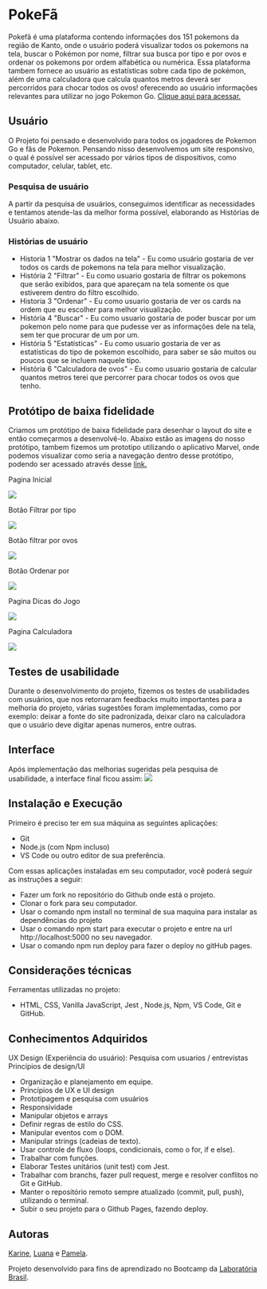 # PokeFã

Pokefã é uma plataforma contendo informações dos 151 pokemons da região de Kanto, onde o usuário poderá visualizar todos os pokemons na tela, buscar o Pokémon por nome, filtrar sua busca por tipo e por ovos e ordenar os pokemons por ordem alfabética ou numérica. Essa plataforma tambem fornece ao usuário as estatísticas sobre cada tipo de pokémon, além de uma calculadora que calcula quantos metros deverá ser percorridos para chocar todos os ovos! oferecendo ao usuário informações relevantes para utilizar no jogo Pokemon Go.
[Clique aqui para acessar.](https://kfsardela.github.io/SAP004-data-lovers/)


## Usuário

O Projeto foi pensado e desenvolvido para todos os jogadores de Pokemon Go e fãs de Pokemon. Pensando nisso desenvolvemos um site responsivo, o qual é possível ser acessado por vários tipos de dispositivos, como computador, celular, tablet, etc.

### Pesquisa de usuário
A partir da pesquisa de usuários, conseguimos identificar as necessidades e tentamos atende-las da melhor forma possível, elaborando as Histórias de Usuário abaixo.

### Histórias de usuário

* Historia 1 "Mostrar os dados na tela" - Eu como usuário gostaria de ver todos os cards de pokemons na tela para melhor visualização.
* História 2 "Filtrar" - Eu como usuario gostaria de filtrar os pokemons que serão exibidos, para que apareçam na tela somente os que estiverem dentro do filtro escolhido.
* Historia 3 "Ordenar" - Eu como usuario gostaria de ver os cards na ordem que eu escolher para melhor visualização.
* História 4 "Buscar" - Eu como usuario gostaria de poder buscar por um pokemon pelo nome para que pudesse ver as informações dele na tela, sem ter que procurar de um por um.
* História 5 "Estatísticas" - Eu como usuario gostaria de ver as estatísticas do tipo de pokemon escolhido, para saber se são muitos ou poucos que se incluem naquele tipo.
* História 6 "Calculadora de ovos" - Eu como usuario gostaria de calcular quantos metros terei que percorrer para chocar todos os ovos que tenho.


## Protótipo de baixa fidelidade

Criamos um protótipo de baixa fidelidade para desenhar o layout do site e então começarmos a desenvolvê-lo. Abaixo estão as imagens do nosso protótipo, tambem fizemos um prototipo utilizando o aplicativo Marvel, onde podemos visualizar como seria a navegação dentro desse protótipo, podendo ser acessado através desse [link.](https://marvelapp.com/4ff22g8)

Pagina Inicial

![](/src/Prototipo/home.png)

Botão Filtrar por tipo

![](/src/Prototipo/filtroTipos.png)

Botão filtrar por ovos

![](/src/Prototipo/filtroEggs.png)

Botão Ordenar por

![](/src/Prototipo/ordenar.png)

Pagina Dicas do Jogo

![](/src/Prototipo/dicas.png)

Pagina Calculadora

![](/src/Prototipo/calculadora1.png)


## Testes de usabilidade

Durante o desenvolvimento do projeto, fizemos os testes de usabilidades com usuários, que nos retornaram feedbacks muito importantes para a melhoria do projeto, várias sugestões foram implementadas, como por exemplo: deixar a fonte do site padronizada, deixar claro na calculadora que o usuário deve digitar apenas numeros, entre outras.

## Interface 

Após implementação das melhorias sugeridas pela pesquisa de usabilidade, a interface final ficou assim:
![](/src/gif_data_lovers.gif)
## Instalação e Execução

Primeiro é preciso ter em sua máquina as seguintes aplicações:

* Git 
* Node.js (com Npm incluso)
* VS Code ou outro editor de sua preferência.

Com essas aplicações instaladas em seu computador, você poderá seguir as instruções a seguir:

* Fazer um fork no repositório do Github onde está o projeto.
* Clonar o fork para seu computador.
* Usar o comando npm install no terminal de sua maquina para instalar as dependências do projeto
* Usar o comando npm start para executar o projeto e entre na url http://localhost:5000 no seu navegador.
* Usar o comando npm run deploy para fazer o deploy no gitHub pages.

## Considerações técnicas

Ferramentas utilizadas no projeto:

* HTML, CSS, Vanilla JavaScript, Jest , Node.js, Npm, VS Code, Git e GitHub.

## Conhecimentos Adquiridos

UX Design (Experiência do usuário):
Pesquisa com usuarios / entrevistas
Princípios de design/UI

* Organização e planejamento em equipe.
* Princípios de UX e UI design
* Prototipagem e pesquisa com usuários
* Responsividade
* Manipular objetos e arrays
* Definir regras de estilo do CSS.
* Manipular eventos com o DOM.
* Manipular strings (cadeias de texto).
* Usar controle de fluxo (loops, condicionais, como o for, if e else).
* Trabalhar com funções.
* Elaborar Testes unitários (unit test) com Jest.
* Trabalhar com branchs, fazer pull request, merge e resolver conflitos no Git e GitHub.
* Manter o repositório remoto sempre atualizado (commit, pull, push), utilizando o terminal.
* Subir o seu projeto para o Github Pages, fazendo deploy.


## Autoras

[Karine](https://github.com/kfsardela), [Luana](https://github.com/luana-aredes) e [Pamela](https://github.com/pamelagoncalves).

Projeto desenvolvido para fins de aprendizado no Bootcamp da [Laboratória Brasil](https://www.laboratoria.la/br). 







